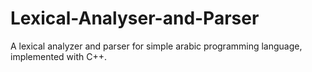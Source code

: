 # Lexical-Analyser-and-Parser
A lexical analyzer and parser for simple arabic programming language, implemented with C++.
